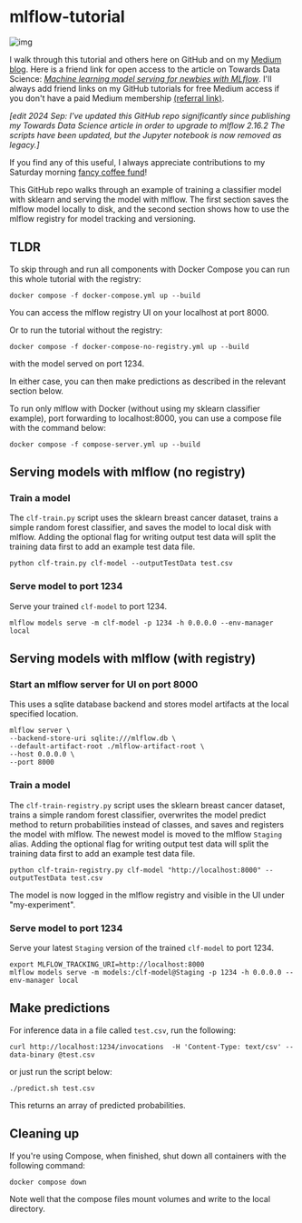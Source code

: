 # mlflow-tutorial

![img](assets/cartoon-serve-api.png)

I walk through this tutorial and others here on GitHub and on my [Medium blog](https://maria-patterson.medium.com/).  Here is a friend link for open access to the article on Towards Data Science: [*Machine learning model serving for newbies with MLflow*](https://towardsdatascience.com/machine-learning-model-serving-for-newbies-with-mlflow-76f9f0ac3cb2?sk=3fabd570be956c5830591f9ac0fa7991).  I'll always add friend links on my GitHub tutorials for free Medium access if you don't have a paid Medium membership [(referral link)](https://maria-patterson.medium.com/membership).  

*[edit 2024 Sep: I've updated this GitHub repo significantly since publishing my Towards Data Science article in order to upgrade to mlflow 2.16.2 The scripts have been updated, but the Jupyter notebook is now removed as legacy.]*

If you find any of this useful, I always appreciate contributions to my Saturday morning [fancy coffee fund](https://github.com/sponsors/mtpatter)!

This GitHub repo walks through an example of training a classifier model
with sklearn and serving the model with mlflow.
The first section saves the mlflow model locally to disk, and the second
section shows how to use the mlflow registry for model tracking and versioning.

## TLDR

To skip through and run all components with Docker Compose you can run
this whole tutorial with the registry:

```
docker compose -f docker-compose.yml up --build
```

You can access the mlflow registry UI on your localhost at port 8000.

Or to run the tutorial without the registry:

```
docker compose -f docker-compose-no-registry.yml up --build
```

with the model served on port 1234.

In either case, you can then make predictions as described in the relevant section below.

To run only mlflow with Docker (without using my sklearn classifier example), port forwarding to localhost:8000,
you can use a compose file with the command below:

```
docker compose -f compose-server.yml up --build
```

## Serving models with mlflow (no registry)

### Train a model

The `clf-train.py` script uses the sklearn breast cancer dataset, trains a
simple random forest classifier, and saves the model to local disk with mlflow.
Adding the optional flag for writing output test data will split
the training data first to add an example test data file.

```
python clf-train.py clf-model --outputTestData test.csv
```

### Serve model to port 1234

Serve your trained `clf-model` to port 1234.

```
mlflow models serve -m clf-model -p 1234 -h 0.0.0.0 --env-manager local
```

## Serving models with mlflow (with registry)

### Start an mlflow server for UI on port 8000

This uses a sqlite database backend and stores model artifacts
at the local specified location.

```
mlflow server \
--backend-store-uri sqlite:///mlflow.db \
--default-artifact-root ./mlflow-artifact-root \
--host 0.0.0.0 \
--port 8000
```

### Train a model

The `clf-train-registry.py` script uses the sklearn breast cancer dataset, trains a
simple random forest classifier, overwrites the model predict method to return
probabilities instead of classes, and saves and registers the model with mlflow.
The newest model is moved to the mlflow `Staging` alias.
Adding the optional flag for writing output test data will split
the training data first to add an example test data file.

```
python clf-train-registry.py clf-model "http://localhost:8000" --outputTestData test.csv
```

The model is now logged in the mlflow registry and visible in the UI under "my-experiment".

### Serve model to port 1234

Serve your latest `Staging` version of the trained `clf-model` to port 1234.

```
export MLFLOW_TRACKING_URI=http://localhost:8000
mlflow models serve -m models:/clf-model@Staging -p 1234 -h 0.0.0.0 --env-manager local
```

## Make predictions

For inference data in a file called `test.csv`, run the following:

```
curl http://localhost:1234/invocations  -H 'Content-Type: text/csv' --data-binary @test.csv
```

or just run the script below:

```
./predict.sh test.csv
```

This returns an array of predicted probabilities.

## Cleaning up

If you're using Compose, when finished, shut down all containers with the following command:

```
docker compose down
```

Note well that the compose files mount volumes and write to the local directory.
